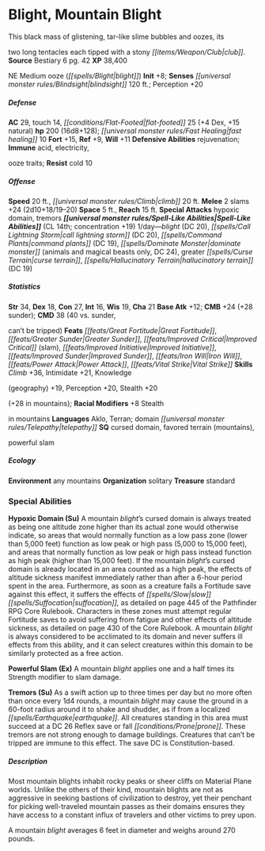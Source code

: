 ﻿---
cssclass: [monsters]

---

# Blight, Mountain Blight
This black mass of glistening, tar-like slime bubbles and oozes, its

two long tentacles each tipped with a stony _[[items/Weapon/Club|club]]_.
**Source** Bestiary 6 pg. 42
**XP** 38,400

NE Medium ooze (_[[spells/Blight|blight]]_)
**Init** +8; **Senses** _[[universal monster rules/Blindsight|blindsight]]_ 120 ft.; Perception +20

##### Defense

**AC** 29, touch 14, _[[conditions/Flat-Footed|flat-footed]]_ 25 (+4 Dex, +15 natural)
**hp** 200 (16d8+128); _[[universal monster rules/Fast Healing|fast healing]]_ 10
**Fort** +15, **Ref** +9, **Will** +11
**Defensive Abilities** rejuvenation; **Immune** acid, electricity,

ooze traits; **Resist** cold 10

##### Offense
**Speed** 20 ft., _[[universal monster rules/Climb|climb]]_ 20 ft.
**Melee** 2 slams +24 (2d10+18/19–20)
**Space** 5 ft., **Reach** 15 ft.
**Special Attacks** hypoxic domain, tremors
**_[[universal monster rules/Spell-Like Abilities|Spell-Like Abilities]]_** (CL 14th; concentration +19)
1/day—_blight_ (DC 20), _[[spells/Call Lightning Storm|call lightning storm]]_ (DC 20), _[[spells/Command Plants|command plants]]_ (DC 19), _[[spells/Dominate Monster|dominate monster]]_ (animals and magical beasts only, DC 24), greater _[[spells/Curse Terrain|curse terrain]]_, _[[spells/Hallucinatory Terrain|hallucinatory terrain]]_ (DC 19)

##### Statistics
**Str** 34, **Dex** 18, **Con** 27, **Int** 16, **Wis** 19, **Cha** 21
**Base Atk** +12; **CMB** +24 (+28 sunder); **CMD** 38 (40 vs. sunder,

can’t be tripped)
**Feats** _[[feats/Great Fortitude|Great Fortitude]]_, _[[feats/Greater Sunder|Greater Sunder]]_, _[[feats/Improved Critical|Improved Critical]]_ (slam), _[[feats/Improved Initiative|Improved Initiative]]_, _[[feats/Improved Sunder|Improved Sunder]]_, _[[feats/Iron Will|Iron Will]]_, _[[feats/Power Attack|Power Attack]]_, _[[feats/Vital Strike|Vital Strike]]_
**Skills** _Climb_ +36, Intimidate +21, Knowledge

(geography) +19, Perception +20, Stealth +20

(+28 in mountains); **Racial Modifiers** +8 Stealth

in mountains
**Languages** Aklo, Terran; domain _[[universal monster rules/Telepathy|telepathy]]_
**SQ** cursed domain, favored terrain (mountains),

powerful slam

##### Ecology

**Environment** any mountains
**Organization** solitary
**Treasure** standard

### Special Abilities

**Hypoxic Domain (Su)** A mountain _blight_’s cursed domain is always treated as being one altitude zone higher than its actual zone would otherwise indicate, so areas that would normally function as a low pass zone (lower than 5,000 feet) function as low peak or high pass (5,000 to 15,000 feet), and areas that normally function as low peak or high pass instead function as high peak (higher than 15,000 feet). If the mountain _blight_’s cursed domain is already located in an area counted as a high peak, the effects of altitude sickness manifest immediately rather than after a 6-hour period spent in the area. Furthermore, as soon as a creature fails a Fortitude save against this effect, it suffers the effects of _[[spells/Slow|slow]]_ _[[spells/Suffocation|suffocation]]_, as detailed on page 445 of the Pathfinder RPG Core Rulebook. Characters in these zones must attempt regular Fortitude saves to avoid suffering from fatigue and other effects of altitude sickness, as detailed on page 430 of the Core Rulebook. A mountain _blight_ is always considered to be acclimated to its domain and never suffers ill effects from this ability, and it can select creatures within this domain to be similarly protected as a free action.

**Powerful Slam (Ex)** A mountain _blight_ applies one and a half times its Strength modifier to slam damage.

**Tremors (Su)** As a swift action up to three times per day but no more often than once every 1d4 rounds, a mountain _blight_ may cause the ground in a 60-foot radius around it to shake and shudder, as if from a localized _[[spells/Earthquake|earthquake]]_. All creatures standing in this area must succeed at a DC 26 Reflex save or fall _[[conditions/Prone|prone]]_. These tremors are not strong enough to damage buildings. Creatures that can’t be tripped are immune to this effect. The save DC is Constitution-based.

##### Description

Most mountain blights inhabit rocky peaks or sheer cliffs on Material Plane worlds. Unlike the others of their kind, mountain blights are not as aggressive in seeking bastions of civilization to destroy, yet their penchant for picking well-traveled mountain passes as their domains ensures they have access to a constant influx of travelers and other victims to prey upon.

A mountain _blight_ averages 6 feet in diameter and weighs around 270 pounds.